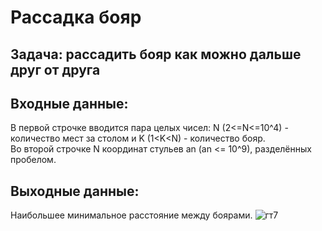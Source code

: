 # Рассадка бояр 
## Задача: рассадить бояр как можно дальше друг от друга 
## Входные данные: 
В первой строчке вводится пара целых чисел: N (2<=N<=10^4) - количество мест за столом и K (1<K<N) - количество бояр.  
Во второй строчке N координат стульев an (an <= 10^9), разделённых пробелом.
## Выходные данные: 
Наибольшее минимальное расстояние между боярами.
![гт7](https://github.com/user-attachments/assets/e043b779-f7ab-4365-becb-db6b06c01fd8)
